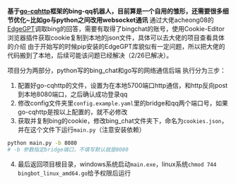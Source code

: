 **基于[go-cqhttp](https://github.com/Mrs4s/go-cqhttp)框架的bing-qq机器人，目前算是一个自用的雏形，还需要很多细节优化~比如go与python之间改用websocket通讯**
通过大佬acheong08的[EdgeGPT](https://github.com/acheong08/EdgeGPT)调取bing的回答，需要有取得了bingchat的账号，使用Cookie-Editor浏览器插件获取cookie复制到本地的json文件，具体可以去大佬的项目查看具体的介绍
由于开始写的时候pip安装的EdgeGPT库貌似有一定问题，所以把大佬的代码搬到了本地，后续可能该问题已经解决（2/26已解决）。

项目分为两部分，python写的bing_chat和go写的网络通信后端
执行分为三步：
1. 配置好go-cqhttp的文件，设置为在本地5700端口http通信，和http反向post到本地8080端口，之后确认成功登录qq
2. 修改config文件夹里```config.example.yaml```里的bridge和qq两个端口号，如果go-cqhttp是按以上配置的，就不必修改
3. 获取并复制bing的cookie，修改bing_chat文件夹下，命名为```cookies.json```，并在这个文件下运行```main.py```（注意安装依赖）
```bash
python main.py -b 8080
# -b 参数指定bridge端口，不填写默认就是8080
```
4. 最后返回项目根目录，windows系统启动```main.exe```，linux系统```chmod 744 bingbot_linux_amd64.go```给予权限后运行

